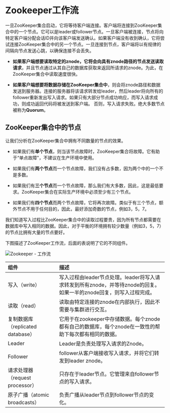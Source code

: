# Zookeeper工作流

一旦ZooKeeper集合启动，它将等待客户端连接。客户端将连接到ZooKeeper集合中的一个节点。它可以是leader或follower节点。一旦客户端被连接，节点将向特定客户端分配会话ID并向该客户端发送确认。如果客户端没有收到确认，它将尝试连接ZooKeeper集合中的另一个节点。一旦连接到节点，客户端将以有规律的间隔向节点发送心跳，以确保连接不会丢失。

* **如果客户端想要读取特定的znode，**它将会向具有znode路径的节点发送**读取请求**，并且节点通过从其自己的数据库获取来返回所请求的znode。为此，在ZooKeeper集合中读取速度很快。

* **如果客户端想要将数据存储在ZooKeeper集合中**，则会将znode路径和数据发送到服务器。连接的服务器将该请求转发给leader，然后leader将向所有的follower重新发出写入请求。如果只有大部分节点成功响应，而写入请求成功，则成功返回代码将被发送到客户端。 否则，写入请求失败。绝大多数节点被称为**Quorum**。

## ZooKeeper集合中的节点

让我们分析在ZooKeeper集合中拥有不同数量的节点的效果。

* 如果我们有**单个节点**，则当该节点故障时，ZooKeeper集合将故障。它有助于“单点故障"，不建议在生产环境中使用。

* 如果我们有**两个节点**而一个节点故障，我们没有占多数，因为两个中的一个不是多数。

* 如果我们有**三个节点**而一个节点故障，那么我们有大多数，因此，这是最低要求。ZooKeeper集合在实际生产环境中必须至少有三个节点。

* 如果我们有**四个节点**而两个节点故障，它将再次故障。类似于有三个节点，额外节点不用于任何目的，因此，最好添加奇数的节点，例如3，5，7。

我们知道写入过程比ZooKeeper集合中的读取过程要贵，因为所有节点都需要在数据库中写入相同的数据。因此，对于平衡的环境拥有较少数量（例如3，5，7）的节点比拥有大量的节点要好。

下图描述了ZooKeeper工作流，后面的表说明了它的不同组件。

![](https://7n.w3cschool.cn/attachments/image/20161229/1482990578752713.png "Zookeeper - 工作流")  


| 组件 | 描述 |
| :--- | :--- |
| 写入（write） | 写入过程由leader节点处理。leader将写入请求转发到所有znode，并等待znode的回复。如果一半的znode回复，则写入过程完成。 |
| 读取（read） | 读取由特定连接的znode在内部执行，因此不需要与集群进行交互。 |
| 复制数据库（replicated database） | 它用于在zookeeper中存储数据。每个znode都有自己的数据库，每个znode在一致性的帮助下每次都有相同的数据。 |
| Leader | Leader是负责处理写入请求的Znode。 |
| Follower | follower从客户端接收写入请求，并将它们转发到leader znode。 |
| 请求处理器（request processor） | 只存在于leader节点。它管理来自follower节点的写入请求。 |
| 原子广播（atomic broadcasts） | 负责广播从leader节点到follower节点的变化。 |



